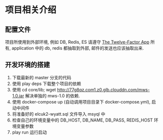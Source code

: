 # 项目相关介绍

## 配置文件
项目所使用到外部环境, 例如 DB, Redis, ES 请遵守 [The Twelve-Factor App](http://12factor.net/zh_cn/)
所有, application 中的 db, redis 都抽取到外部, 邮件的发送也应该抽取出来.

## 开发环境的搭建
1. 下载最新的 master 分支的代码
2. 使用 play deps 下载整个项目的依赖
3. 使用 cd core/lib; wget http://77g8qz.com1.z0.glb.clouddn.com/mws-1.0.jar  解决单独的 mws-1.0 的依赖.
4. 使用 docker-compose up (自动调用项目目录下 docker-compose.yml), 启动中间件
5. 将准备好的 elcuk2-wyatt.sql 文件导入 msyql 中
6. 检查自己的环境变量中的 DB_HOST, DB_NAME, DB_PASS, REDIS_HOST 环境变量参数
6. play run 运行启动